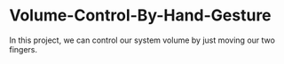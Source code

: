 # Volume-Control-By-Hand-Gesture
In this project, we can control our system volume by just moving our two fingers. 
